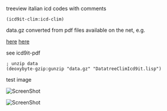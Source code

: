 treeview italian icd codes with comments

```
(icd9it-clim:icd-clim)
```



data.gz converted from pdf files available on the net, e.g.

[here](http://www.salute.gov.it/portale/documentazione/p6_2_2_1.jsp?lingua=italiano&id=2251)
[here](http://www.regione.piemonte.it/sanita/area_operatori/dwd/icd9cm2007/icd9cm2007/home.htm)

see icd9it-pdf

```
; unzip data
(deoxybyte-gzip:gunzip "data.gz" "DatatreeClimIcd9it.lisp") 
```

test image

![ScreenShot](icd1.jpg)

![ScreenShot](icd2.jpg)
